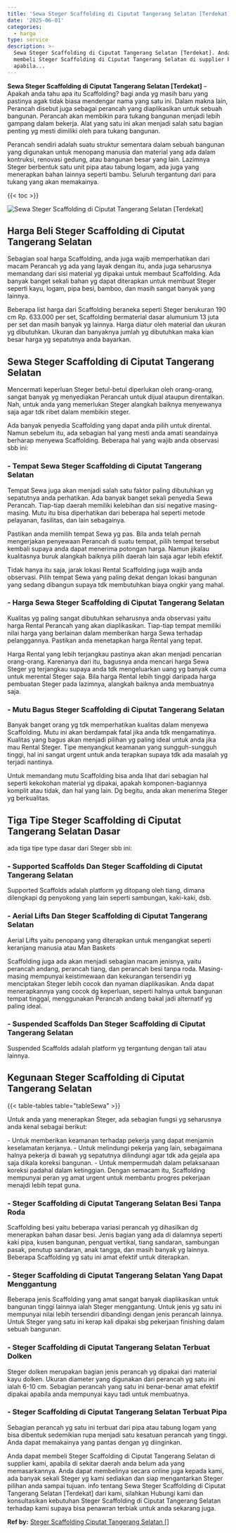 ```yaml
---
title: 'Sewa Steger Scaffolding di Ciputat Tangerang Selatan [Terdekat]'
date: '2025-06-01'
categories:
  - harga
type: service
description: >-
  Sewa Steger Scaffolding di Ciputat Tangerang Selatan [Terdekat]. Anda dapat
  membeli Steger Scaffolding di Ciputat Tangerang Selatan di supplier kami,
  apabila...
---
```


**Sewa Steger Scaffolding di Ciputat Tangerang Selatan \[Terdekat\]** – Apakah anda tahu apa itu Scaffolding? bagi anda yg masih baru yang pastinya agak tidak biasa mendengar nama yang satu ini. Dalam makna lain, Perancah disebut juga sebagai perancah yang diaplikasikan untuk sebuah bangunan. Perancah akan membikin para tukang bangunan menjadi lebih gampang dalam bekerja. Alat yang satu ini akan menjadi salah satu bagian penting yg mesti dimiliki oleh para tukang bangunan.

Perancah sendiri adalah suatu struktur sementara dalam sebuah bangunan yang digunakan untuk menopang manusia dan material yang ada dalam kontruksi, renovasi gedung, atau bangunan besar yang lain. Lazimnya Steger berbentuk satu unit pipa atau tabung logam, ada juga yang menerapkan bahan lainnya seperti bambu. Seluruh tergantung dari para tukang yang akan memakainya.

{{< toc >}}

![Sewa Steger Scaffolding di Ciputat Tangerang Selatan [Terdekat]](/images/sewa-scaffolding-steger-29.png)

## Harga Beli Steger Scaffolding di Ciputat Tangerang Selatan

Sebagian soal harga Scaffolding, anda juga wajib memperhatikan dari macam Perancah yg ada yang layak dengan itu, anda juga seharusnya memandang dari sisi material yg dipakai untuk membaut Scaffolding. Ada banyak banget sekali bahan yg dapat diterapkan untuk membuat Steger seperti kayu, logam, pipa besi, bamboo, dan masih sangat banyak yang lainnya.

Beberapa list harga dari Scaffolding beraneka seperti Steger berukuran 190 cm Rp. 633.000 per set, Scaffolding bermaterial dasar alumunium 13 juta per set dan masih banyak yg lainnya. Harga diatur oleh material dan ukuran yg dibutuhkan. Ukuran dan banyaknya jumlah yg dibutuhkan maka kian besar harga yg sepatutnya anda bayarkan.

## Sewa Steger Scaffolding di Ciputat Tangerang Selatan

Mencermati keperluan Steger betul-betul diperlukan oleh orang-orang, sangat banyak yg menyediakan Perancah untuk dijual ataupun direntalkan. Nah, untuk anda yang memerlukan Steger alangkah baiknya menyewanya saja agar tdk ribet dalam membikin steger.

Ada banyak penyedia Scaffolding yang dapat anda pilih untuk dirental. Namun sebelum itu, ada sebagian hal yang mesti anda amati seandainya berharap menyewa Scaffolding. Beberapa hal yang wajib anda observasi sbb ini:

### \- Tempat Sewa Steger Scaffolding di Ciputat Tangerang Selatan

Tempat Sewa juga akan menjadi salah satu faktor paling dibutuhkan yg sepatutnya anda perhatikan. Ada banyak banget sekali penyedia Sewa Perancah. Tiap-tiap daerah memiliki kelebihan dan sisi negative masing-masing. Mutu itu bisa diperhatikan dari beberapa hal seperti metode pelayanan, fasilitas, dan lain sebagainya.

Pastikan anda memilih tempat Sewa yg pas. Bila anda telah pernah mengerjakan penyewaan Perancah di suatu tempat, pilih tempat tersebut kembali supaya anda dapat menerima potongan harga. Namun jikalau kualitasnya buruk alangkah baiknya pilih daerah lain saja agar lebih efektif.

Tidak hanya itu saja, jarak lokasi Rental Scaffolding juga wajib anda observasi. Pilih tempat Sewa yang paling dekat dengan lokasi bangunan yang sedang dibangun supaya tdk membutuhkan biaya ongkir yang mahal.

### \- Harga Sewa Steger Scaffolding di Ciputat Tangerang Selatan

Kualitas yg paling sangat dibutuhkan seharusnya anda observasi yaitu harga Rental Perancah yang akan diaplikasikan. Tiap-tiap tempat memiliki nilai harga yang berlainan dalam memberikan harga Sewa terhadap pelanggannya. Pastikan anda menetapkan harga Rental yang tepat.

Harga Rental yang lebih terjangkau pastinya akan akan menjadi pencarian orang-orang. Karenanya dari itu, bagusnya anda mencari harga Sewa Steger yg terjangkau supaya anda tdk mengeluarkan uang yg banyak cuma untuk merental Steger saja. Bila harga Rental lebih tinggi daripada harga pembuatan Steger pada lazimnya, alangkah baiknya anda membuatnya saja.

### \- Mutu Bagus Steger Scaffolding di Ciputat Tangerang Selatan

Banyak banget orang yg tdk memperhatikan kualitas dalam menyewa Scaffolding. Mutu ini akan berdampak fatal jika anda tdk mengamatinya. Kualitas yang bagus akan menjadi pilihan yg paling ideal untuk anda jika mau Rental Steger. Tipe menyangkut keamanan yang sungguh-sungguh tinggi, hal ini sangat urgent untuk anda terapkan supaya tdk ada masalah yg terjadi nantinya.

Untuk memandang mutu Scaffolding bisa anda lihat dari sebagian hal seperti kekokohan material yg dipakai, apakah komponen-bagiannya komplit atau tidak, dan hal yang lain. Dg begitu, anda akan menerima Steger yg berkualitas.

## Tiga Tipe Steger Scaffolding di Ciputat Tangerang Selatan Dasar

ada tiga tipe type dasar dari Steger sbb ini:

### \- Supported Scaffolds Dan Steger Scaffolding di Ciputat Tangerang Selatan

Supported Scaffolds adalah platform yg ditopang oleh tiang, dimana dilengkapi dg penyokong yang lain seperti sambungan, kaki-kaki, dsb.

### \- Aerial Lifts Dan Steger Scaffolding di Ciputat Tangerang Selatan

Aerial Lifts yaitu penopang yang diterapkan untuk mengangkat seperti keranjang manusia atau Man Baskets

Scaffolding juga ada akan menjadi sebagian macam jenisnya, yaitu perancah andang, perancah tiang, dan perancah besi tanpa roda. Masing-masing mempunyai keistimewaan dan kekurangan tersendiri yg menciptakan Steger lebih cocok dan nyaman diaplikasikan. Anda dapat menerapkannya yang cocok dg keperluan, seperti halnya untuk bangunan tempat tinggal, menggunakan Perancah andang bakal jadi alternatif yg paling ideal.

### \- Suspended Scaffolds Dan Steger Scaffolding di Ciputat Tangerang Selatan

Suspended Scaffolds adalah platform yg tergantung dengan tali atau lainnya.

## Kegunaan Steger Scaffolding di Ciputat Tangerang Selatan

{{< table-tables table="tableSewa" >}}

Untuk anda yang menerapkan Steger, ada sebagian fungsi yg seharusnya anda kenal sebagai berikut:

\- Untuk memberikan keamanan terhadap pekerja yang dapat menjamin keselamatan kerjanya. - Untuk melindungi pekerja yang lain, sebagaimana halnya pekerja di bawah yg sepatutnya dilindungi agar tdk ada gejala apa saja dikala koreksi bangunan. - Untuk mempermudah dalam pelaksanaan koreksi padahal dalam ketinggian. Dengan semacam itu, Scaffolding mempunyai peran yg amat urgent untuk membantu progres pekerjaan menajdi lebih tepat guna.

### \- Steger Scaffolding di Ciputat Tangerang Selatan Besi Tanpa Roda

Scaffolding besi yaitu beberapa variasi perancah yg dihasilkan dg menerapkan bahan dasar besi. Jenis bagian yang ada di dalamnya seperti kaki pipa, kusen bangunan, penguat vertikal, tiang sandaran, sambungan pasak, penutup sandaran, anak tangga, dan masih banyak yg lainnya. Beberapa Scaffolding yg satu ini amat efektif untuk diterapkan.

### \- Steger Scaffolding di Ciputat Tangerang Selatan Yang Dapat Menggantung

Beberapa jenis Scaffolding yang amat sangat banyak diaplikasikan untuk bangunan tinggi lainnya ialah Steger menggantung. Untuk jenis yg satu ini mempunyai nilai lebih tersendiri dibandingi dengan jenis perancah lainnya. Untuk Steger yang satu ini kerap kali dipakai sbg pekerjaan finishing dalam sebuah bangunan.

### \- Steger Scaffolding di Ciputat Tangerang Selatan Terbuat Dolken

Steger dolken merupakan bagian jenis perancah yg dipakai dari material kayu dolken. Ukuran diameter yang digunakan dari perancah yg satu ini ialah 6-10 cm. Sebagian perancah yang satu ini benar-benar amat efektif dipakai apabila anda mempunyai kayu tadi untuk membuatnya.

### \- Steger Scaffolding di Ciputat Tangerang Selatan Terbuat Pipa

Sebagian perancah yg satu ini terbuat dari pipa atau tabung logam yang bisa dibentuk sedemikian rupa menjadi satu kesatuan perancah yang tinggi. Anda dapat memakainya yang pantas dengan yg diinginkan.

Anda dapat membeli Steger Scaffolding di Ciputat Tangerang Selatan di supplier kami, apabila di sekitar daerah anda belum ada yang memasarkannya. Anda dapat membelinya secara online juga kepada kami, ada banyak sekali Steger yg kami sediakan dan siap mengantarkan Steger pilihan anda sampai tujuan. info tentang Sewa Steger Scaffolding di Ciputat Tangerang Selatan \[Terdekat\] dari kami, silahkan Hubungi kami dan konsultasikan kebutuhan Steger Scaffolding di Ciputat Tangerang Selatan terhadap kami supaya bisa penawran terbiak untuk anda sekarang juga.

**Ref by:** [Steger Scaffolding Ciputat Tangerang Selatan []](https://id.wikipedia.org/wiki/Steger)
